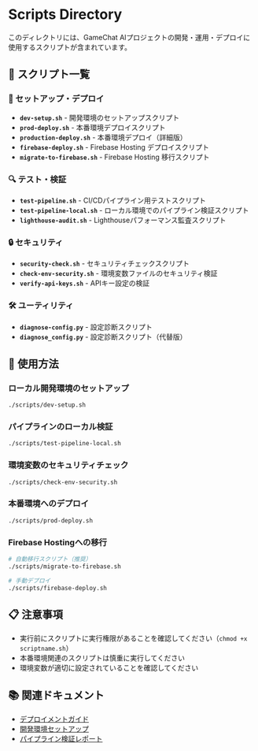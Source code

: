# Scripts Directory

このディレクトリには、GameChat AIプロジェクトの開発・運用・デプロイに使用するスクリプトが含まれています。

## 📁 スクリプト一覧

### 🚀 セットアップ・デプロイ

- **`dev-setup.sh`** - 開発環境のセットアップスクリプト
- **`prod-deploy.sh`** - 本番環境デプロイスクリプト
- **`production-deploy.sh`** - 本番環境デプロイ（詳細版）
- **`firebase-deploy.sh`** - Firebase Hosting デプロイスクリプト
- **`migrate-to-firebase.sh`** - Firebase Hosting 移行スクリプト

### 🔍 テスト・検証

- **`test-pipeline.sh`** - CI/CDパイプライン用テストスクリプト
- **`test-pipeline-local.sh`** - ローカル環境でのパイプライン検証スクリプト
- **`lighthouse-audit.sh`** - Lighthouseパフォーマンス監査スクリプト

### 🔒 セキュリティ

- **`security-check.sh`** - セキュリティチェックスクリプト
- **`check-env-security.sh`** - 環境変数ファイルのセキュリティ検証
- **`verify-api-keys.sh`** - APIキー設定の検証

### 🛠️ ユーティリティ

- **`diagnose-config.py`** - 設定診断スクリプト
- **`diagnose_config.py`** - 設定診断スクリプト（代替版）

## 🎯 使用方法

### ローカル開発環境のセットアップ
```bash
./scripts/dev-setup.sh
```

### パイプラインのローカル検証
```bash
./scripts/test-pipeline-local.sh
```

### 環境変数のセキュリティチェック
```bash
./scripts/check-env-security.sh
```

### 本番環境へのデプロイ
```bash
./scripts/prod-deploy.sh
```

### Firebase Hostingへの移行
```bash
# 自動移行スクリプト（推奨）
./scripts/migrate-to-firebase.sh

# 手動デプロイ
./scripts/firebase-deploy.sh
```

## 📋 注意事項

- 実行前にスクリプトに実行権限があることを確認してください（`chmod +x scriptname.sh`）
- 本番環境関連のスクリプトは慎重に実行してください
- 環境変数が適切に設定されていることを確認してください

## 📚 関連ドキュメント

- [デプロイメントガイド](../docs/deployment/)
- [開発環境セットアップ](../docs/guides/environment-setup.md)
- [パイプライン検証レポート](../docs/deployment/pipeline-verification-report.md)

